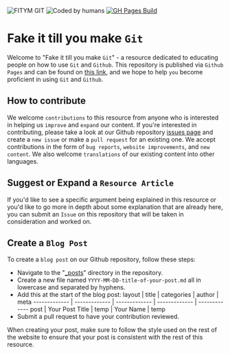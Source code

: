 ![FITYM GIT](https://img.shields.io/badge/FITYM-GIT-red)
![Coded by humans](https://img.shields.io/badge/Coded%20by%20humans-100%25-blue)
[![GH Pages Build](https://github.com/nicolaerario/fake-it-till-you-make-git/actions/workflows/pages/pages-build-deployment/badge.svg)](https://github.com/nicolaerario/fake-it-till-you-make-git/actions/workflows/pages/pages-build-deployment)

# Fake it till you make `Git`

Welcome to "Fake it till you make `Git`" - a resource dedicated to educating people on how to use `Git` and `Github`. This repository is published via `Github Pages` and can be found on [this link](https://nicolaerario.github.io/fake-it-till-you-make-git/), and we hope to help `you` become proficient in using `Git` and `Github`.

## How to contribute

We welcome `contributions` to this resource from anyone who is interested in helping us `improve` and `expand` our content. If you're interested in contributing, please take a look at our Github repository [issues page](https://github.com/nicolaerario/fake-it-till-you-make-git/issues) and create a `new issue` or make a `pull request` for an existing one. We accept contributions in the form of `bug reports`, `website improvements`, and `new content`. We also welcome `translations` of our existing content into other languages.

## Suggest or Expand a `Resource Article`

If you'd like to see a specific argument being explained in this resource or you'd like to go more in depth about some explanation that are already here, you can submit an `Issue` on this repository that will be taken in consideration and worked on. 

## Create a `Blog Post`

To create a `blog post` on our Github repository, follow these steps:

- Navigate to the "[\_posts](https://github.com/nicolaerario/fake-it-till-you-make-git/tree/develop/_posts)" directory in the repository.
- Create a new file named `YYYY-MM-DD-title-of-your-post.md` all in lowercase and separated by hyphens.
- Add this at the start of the blog post:
  layout | title | categories | author | meta
  ------------- | ------------- | ------------- | ------------- | -------------
  post | Your Post Title | temp | Your Name | temp
- Submit a pull request to have your contribution reviewed.

When creating your post, make sure to follow the style used on the rest of the website to ensure that your post is consistent with the rest of this resource.
